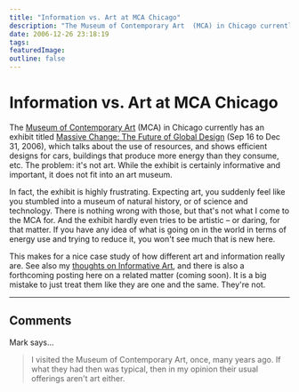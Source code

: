 ```yaml
---
title: "Information vs. Art at MCA Chicago"
description: "The Museum of Contemporary Art  (MCA) in Chicago currently has an exhibit titled Massive Change: The Future of Global Design  (Sep 16 to Dec 31, 2006), which talks about the use of resources, and shows efficient designs for cars, buildings that produce more energy than they consume, etc. The problem: it&#39;s not art. While the exhibit is certainly informative and important, it does not fit into an art museum."
date: 2006-12-26 23:18:19
tags: 
featuredImage: 
outline: false
---
```


# Information vs. Art at MCA Chicago

The <a href="http://www.mcachicago.org/">Museum of Contemporary Art</a> (MCA) in Chicago currently has an exhibit titled <a href="http://www.mcachicago.org/exhibitions/exh_detail.php?id=53">Massive Change: The Future of Global Design</a> (Sep 16 to Dec 31, 2006), which talks about the use of resources, and shows efficient designs for cars, buildings that produce more energy than they consume, etc. The problem: it's not art. While the exhibit is certainly informative and important, it does not fit into an art museum.

In fact, the exhibit is highly frustrating. Expecting art, you suddenly feel like you stumbled into a museum of natural history, or of science and technology. There is nothing wrong with those, but that's not what I come to the MCA for. And the exhibit hardly even tries to be artistic – or daring, for that matter. If you have any idea of what is going on in the world in terms of energy use and trying to reduce it, you won't see much that is new here.

This makes for a nice case study of how different art and information really are. See also my <a href="/VisCrit/InformativeArt.html">thoughts on Informative Art</a>, and there is also a forthcoming posting here on a related matter (coming soon). It is a big mistake to just treat them like they are one and the same. They're not.


<PostedBy />


<aside class="comments">

---
## Comments

Mark says…
>	I visited the Museum of Contemporary Art, once, many years ago. If what they had then was typical, then in my opinion their usual offerings aren't art either.

</aside>


